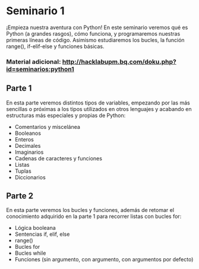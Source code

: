 # Seminario 1

¡Empieza nuestra aventura con Python!
En este seminario veremos qué es Python (a grandes rasgos), cómo funciona,
y programaremos nuestras primeras líneas de código. Asimismo estudiaremos
los bucles, la función range(), if-elif-else y funciones básicas.

### Material adicional: http://hacklabupm.bq.com/doku.php?id=seminarios:python1

## Parte 1
En esta parte veremos distintos tipos de variables, empezando por las más sencillas
o próximas a los tipos utilizados en otros lenguajes y acabando en estructuras más
especiales y propias de Python:

* Comentarios y miscelánea
* Booleanos
* Enteros
* Decimales
* Imaginarios
* Cadenas de caracteres y funciones
* Listas
* Tuplas
* Diccionarios


## Parte 2
En esta parte veremos los bucles y funciones, además de retomar el conocimiento
adquirido en la parte 1 para recorrer listas con bucles for:

* Lógica booleana
* Sentencias if, elif, else
* range()
* Bucles for
* Bucles while
* Funciones (sin argumento, con argumento, con argumentos por defecto)
